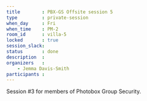 ```yaml
---
title        : PBX-GS Offsite session 5
type         : private-session
when_day     : Fri
when_time    : PM-2
room_id      : villa-5
locked       : true
session_slack: 
status       : done
description  :
organizers   :
    - Jemma Davis-Smith
participants :
---
```


Session #3 for members of Photobox Group Security.
